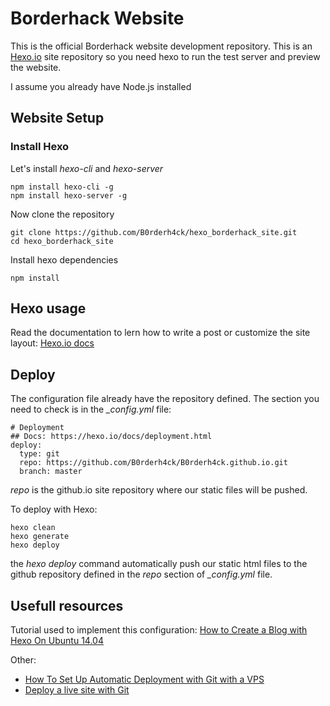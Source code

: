 Borderhack Website
==================

This is the official Borderhack website development repository. 
This is an [Hexo.io](https://hexo.io/) site repository so you need hexo to run the test server and preview the website. 

I assume you already have Node.js installed


Website Setup
-------------


### Install Hexo

Let's install _hexo-cli_ and _hexo-server_

	npm install hexo-cli -g
	npm install hexo-server -g 

Now clone the repository

	git clone https://github.com/B0rderh4ck/hexo_borderhack_site.git
	cd hexo_borderhack_site

Install hexo dependencies

	npm install


Hexo usage
----------

Read the documentation to lern how to write a post or customize the site layout: [Hexo.io docs](https://hexo.io/docs/index.html)



Deploy
------

The configuration file already have the repository defined. The section you need to check is in the *_config.yml*  file:

	# Deployment
	## Docs: https://hexo.io/docs/deployment.html
	deploy:
	  type: git
	  repo: https://github.com/B0rderh4ck/B0rderh4ck.github.io.git
	  branch: master

_repo_ is the github.io site repository where our static files will be pushed.

To deploy with Hexo:

	hexo clean
	hexo generate
	hexo deploy

the _hexo deploy_ command automatically push our static html files to the github repository defined in the _repo_ section of *_config.yml* file.

Usefull resources
-----------------

Tutorial used to implement this configuration: [How to Create a Blog with Hexo On Ubuntu 14.04](https://www.digitalocean.com/community/tutorials/how-to-create-a-blog-with-hexo-on-ubuntu-14-04)

Other:

-	[How To Set Up Automatic Deployment with Git with a VPS](https://www.digitalocean.com/community/tutorials/how-to-set-up-automatic-deployment-with-git-with-a-vps)
- 	[Deploy a live site with Git](https://www.gadgetdaily.xyz/create-a-background-changing-scroll-effect/)






